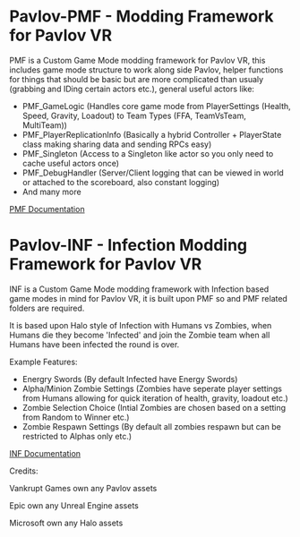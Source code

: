 # Pavlov-PMF - Modding Framework for Pavlov VR

PMF is a Custom Game Mode modding framework for Pavlov VR, this includes game mode structure to work along side Pavlov, helper functions for things that should be basic but are more complicated than usualy (grabbing and IDing certain actors etc.), general useful actors like:
- PMF_GameLogic (Handles core game mode from PlayerSettings (Health, Speed, Gravity, Loadout) to Team Types (FFA, TeamVsTeam, MultiTeam))
- PMF_PlayerReplicationInfo (Basically a hybrid Controller + PlayerState class making sharing data and sending RPCs easy)
- PMF_Singleton (Access to a Singleton like actor so you only need to cache useful actors once)
- PMF_DebugHandler (Server/Client logging that can be viewed in world or attached to the scoreboard, also constant logging)
- And many more

[PMF Documentation](https://github.com/Coomzy/Pavlov-PMF/blob/master/Documentation/PMF-Docs.md)

# Pavlov-INF - Infection Modding Framework for Pavlov VR

INF is a Custom Game Mode modding framework with Infection based game modes in mind for Pavlov VR, it is built upon PMF so and PMF related folders are required.

It is based upon Halo style of Infection with Humans vs Zombies, when Humans die they become 'Infected' and join the Zombie team when all Humans have been infected the round is over.

Example Features:
- Energry Swords (By default Infected have Energy Swords)
- Alpha/Minion Zombie Settings (Zombies have seperate player settings from Humans allowing for quick iteration of health, gravity, loadout etc.)
- Zombie Selection Choice (Intial Zombies are chosen based on a setting from Random to Winner etc.)
- Zombie Respawn Settings (By default all zombies respawn but can be restricted to Alphas only etc.)

[INF Documentation](https://github.com/Coomzy/Pavlov-PMF/blob/master/Documentation/INF-Docs.md)

Credits:

Vankrupt Games own any Pavlov assets

Epic own any Unreal Engine assets

Microsoft own any Halo assets

